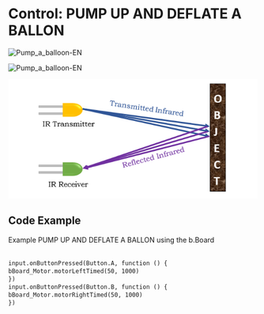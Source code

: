 # Control:  PUMP UP AND DEFLATE A BALLON

![Pump_a_balloon-EN](https://github.com/Brilliant-Labs/bboard-tutorials-cards/blob/master/6_Control/Control2/Pump_a_balloon-EN.png?raw=true "Pump_a_balloon-EN")

![Pump_a_balloon-EN](https://github.com/Brilliant-Labs/bboard-tutorials-v3/blob/master/bboard-tutorials-cards/6_Control/Control2/UPump_a_balloon-EN.png?raw=true "Pump_a_balloon-EN")

![Magic](https://github.com/Brilliant-Labs/bboard-tutorials-v3/blob/master/ir-distance/IRpic.png?raw=true "A magician's assistant")

## Code Example

Example PUMP UP AND DEFLATE A BALLON using the b.Board

```blocks

input.onButtonPressed(Button.A, function () {
bBoard_Motor.motorLeftTimed(50, 1000)
})
input.onButtonPressed(Button.B, function () {
bBoard_Motor.motorRightTimed(50, 1000)
})

```